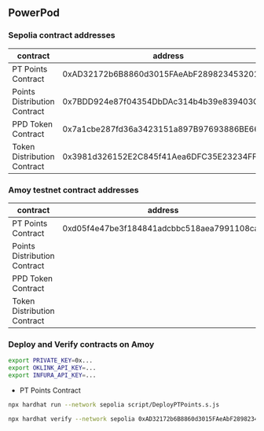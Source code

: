 ## PowerPod

### Sepolia contract addresses
|  contract | address | 
|---|---|
| PT Points Contract | 0xAD32172b6B8860d3015FAeAbF289823453201568 |   
| Points Distribution Contract | 0x7BDD924e87f04354DbDAc314b4b39e839403C0c1 |   
| PPD Token Contract | 0x7a1cbe287fd36a3423151a897B97693886BE667b |   
| Token Distribution Contract | 0x3981d326152E2C845f41Aea6DFC35E23234FF607 | 

### Amoy testnet contract addresses
|  contract | address | 
|---|---|
| PT Points Contract | 0xd05f4e47be3f184841adcbbc518aea7991108ca3 |   
| Points Distribution Contract |  |   
| PPD Token Contract |  |   
| Token Distribution Contract |  | 


### Deploy and Verify contracts on Amoy


```bash
export PRIVATE_KEY=0x...
export OKLINK_API_KEY=...
export INFURA_API_KEY=...
```

- PT Points Contract

```bash
npx hardhat run --network sepolia script/DeployPTPoints.s.js
```

```bash
npx hardhat verify --network sepolia 0xAD32172b6B8860d3015FAeAbF289823453201568
```